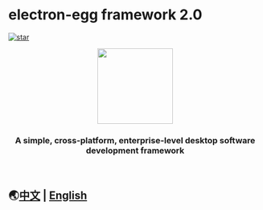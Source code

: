 # electron-egg framework 2.0 
[![star](https://gitee.com/dromara/electron-egg/badge/star.svg?theme=gvp)](https://gitee.com/dromara/electron-egg/stargazers)

<div align=center>
<img src="https://wallace5303.gitee.io/ee/images/electron-egg/logo.png" width="150" height="150" />
</div>

<div align=center>
<h3><strong>A simple, cross-platform, enterprise-level desktop software development framework</strong></h3>
</div>
<br>

## 🌏[中文](https://www.yuque.com/u34495/mivcfg) | [English](https://www.yuque.com/u34495/ee-doc) 
